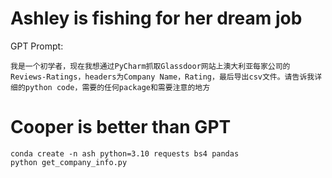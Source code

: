 # Ashley is fishing for her dream job

GPT Prompt:

```
我是一个初学者，现在我想通过PyCharm抓取Glassdoor网站上澳大利亚每家公司的Reviews-Ratings，headers为Company Name，Rating，最后导出csv文件。请告诉我详细的python code，需要的任何package和需要注意的地方
```

# Cooper is better than GPT

```shell
conda create -n ash python=3.10 requests bs4 pandas
python get_company_info.py
```
